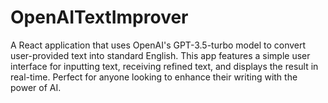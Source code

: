 # OpenAITextImprover
A React application that uses OpenAI's GPT-3.5-turbo model to convert user-provided text into standard English. This app features a simple user interface for inputting text, receiving refined text, and displays the result in real-time. Perfect for anyone looking to enhance their writing with the power of AI.
